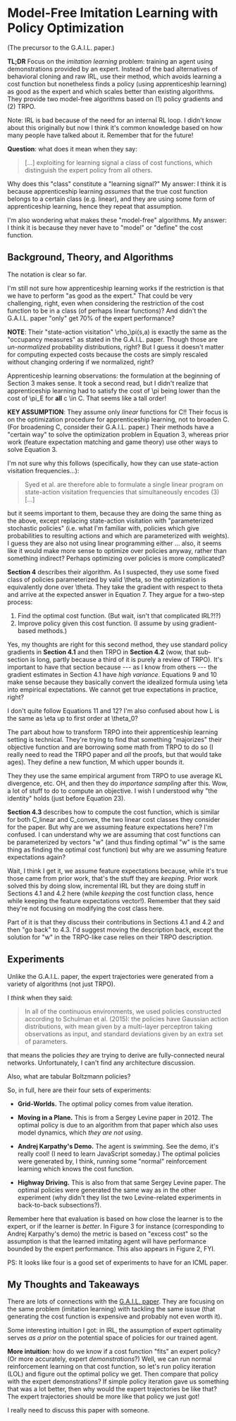 # Model-Free Imitation Learning with Policy Optimization

(The precursor to the G.A.I.L. paper.)

**TL;DR** Focus on the *imitation learning* problem: training an agent using
demonstrations provided by an expert. Instead of the bad alternatives of
behavioral cloning and raw IRL, use their method, which avoids learning a cost
function but nonetheless finds a policy (using apprenticeship learning) as good
as the expert and which scales better than existing algorithms. They provide two
model-free algorithms based on (1) policy gradients and (2) TRPO.

Note: IRL is bad because of the need for an internal RL loop. I didn't know
about this originally but now I think it's common knowledge based on how many
people have talked about it. Remember that for the future! 

**Question**: what does it mean when they say:

> [...] exploiting for learning signal a class of cost functions, which
> distinguish the expert policy from all others.

Why does this "class" constitute a "learning signal?" My answer: I think it is
because apprenticeship learning *assumes* that the true cost function belongs to
a certain class (e.g. linear), and they are using some form of apprenticeship
learning, hence they repeat that assumption.

I'm also wondering what makes these "model-free" algorithms. My answer: I think
it is because they never have to "model" or "define" the cost function.


## Background, Theory, and Algorithms

The notation is clear so far.

I'm still not sure how apprenticeship learning works if the restriction is that
we have to perform "as good as the expert." That could be very challenging,
right, even when considering the restriction of the cost function to be in a
class (of perhaps linear functions)? And didn't the G.A.I.L. paper "only" get
70% of the expert performance?

**NOTE**: Their "state-action visitation" \rho_\pi(s,a) is exactly the same as
the "occupancy measures" as stated in the G.A.I.L. paper. Though those are
*un-normalized* probability distributions, right? But I guess it doesn't matter
for computing expected costs because the costs are simply rescaled without
changing ordering if we normalized, right?

Apprenticeship learning observations: the formulation at the beginning of
Section 3 makes sense. It took a second read, but I didn't realize that
apprenticeship learning had to satisfy the cost of \pi being lower than the cost
of \pi_E for **all** c \in C. That seems like a tall order!

**KEY ASSUMPTION**: They assume only *linear* functions for C!! Their focus is
on the optimization procedure for apprenticeship learning, not to broaden C.
(For broadening C, consider their G.A.I.L. paper.) Their methods have a "certain
way" to solve the optimization problem in Equation 3, whereas prior work
(feature expectation matching and game theory) use other ways to solve Equation
3.

I'm not sure why this follows (specifically, how they can use state-action
visitation frequencies...):

> Syed et al. are therefore able to formulate a single linear program on
> state-action visitation frequencies that simultaneously encodes (3) [...]

but it seems important to them, because they are doing the same thing as the
above, except replacing state-action visitation with "parameterized stochastic
policies" (i.e. what I'm familiar with, policies which give probabilities to
resulting actions and which are parameterized with weights). I guess they are
also not using linear programming either ... also, it seems like it would make
more sense to optimize over policies anyway, rather than something indirect?
Perhaps optimizing over policies is more complicated?

**Section 4** describes their algorithm. As I suspected, they use some fixed
class of policies parameterized by valid \theta, so the optimization is
equivalently done over \theta. They take the gradient with respect to theta and
arrive at the expected answer in Equation 7. They argue for a two-step process:

1. Find the optimal cost function. (But wait, isn't that complicated IRL?!?)
2. Improve policy given this cost function. (I assume by using gradient-based
methods.)

Yes, my thoughts are right for this second method, they use standard policy
gradients in **Section 4.1** and then TRPO in **Section 4.2** (wow, that
sub-section is long, partly because a third of it is purely a review of TRPO).
It's important to have that section because --- as I know from others --- the
gradient estimates in Section 4.1 have *high variance*.  Equations 9 and 10 make
sense because they basically convert the idealized formula using \eta into
empirical expectations. We cannot get true expectations in practice, right? 

I don't quite follow Equations 11 and 12?  I'm also confused about how L is the
same as \eta up to first order at \theta_0?

The part about how to transform TRPO into their apprenticeship learning setting
is technical. They're trying to find that something "majorizes" their objective
function and are borrowing some math from TRPO to do so (I really need to read
the TRPO paper and *all* the proofs, but that would take ages). They define a
new function, M which upper bounds it.

They they use the same empirical argument from TRPO to use average KL
divergence, etc. OH, and then they do *importance sampling* after this. Wow, a
lot of stuff to do to compute an objective. I wish I understood why "the
identity" holds (just before Equation 23).

**Section 4.3** describes how to compute the cost function, which is similar for
both C_linear and C_convex, the two linear cost classes they consider for the
paper. But why are we assuming feature expectations here? I'm confused. I can
understand why we are assuming that cost functions can be parameterized by
vectors "w" (and thus finding optimal "w" is the same thing as finding the
optimal cost function) but why are we assuming feature expectations again?

Wait, I think I get it, we assume feature expectations because, while it's true
those came from prior work, that's the stuff they are *keeping*. Prior work
solved this by doing slow, incremental IRL but they are doing stuff in Sections
4.1 and 4.2 here (while *keeping* the cost function class, hence while keeping
the feature expectations vector!). Remember that they said they're not focusing
on modifying the cost class here.

Part of it is that they discuss their contributions in Sections 4.1 and 4.2 and
then "go back" to 4.3. I'd suggest moving the description back, except the
solution for "w" in the TRPO-like case relies on their TRPO description.


## Experiments

Unlike the G.A.I.L. paper, the expert trajectories were generated from a variety
of algorithms (not just TRPO).

I *think* when they said:

> In all of the continuous environments, we used policies constructed according
> to Schulman et al. (2015): the policies have Gaussian action distributions,
> with mean given by a multi-layer perceptron taking observations as input, and
> standard deviations given by an extra set of parameters.

that means the policies *they* are trying to derive are fully-connected neural
networks. Unfortunately, I can't find any architecture discussion.

Also, what are tabular Boltzmann policies?

So, in full, here are their four sets of experiments:

- **Grid-Worlds.** The optimal policy comes from value iteration.

- **Moving in a Plane.** This is from a Sergey Levine paper in 2012. The optimal
  policy is due to an algorithm from that paper which also uses model dynamics,
  which *they are not using*.

- **Andrej Karpathy's Demo.** The agent is swimming. See the demo, it's really
  cool! (I need to learn JavaScript someday.) The optimal policies were
  generated by, I think, running some "normal" reinforcement learning which
  knows the cost function.

- **Highway Driving.** This is also from that same Sergey Levine paper. The
  optimal policies were generated the same way as in the other experiment (why
  didn't they list the two Levine-related experiments in back-to-back
  subsections?).

Remember here that evaluation is based on how close the learner is to the
expert, or if the learner is *better*. In Figure 3 for instance (corresponding
to Andrej Karpathy's demo) the metric is based on "excess cost" so the
assumption is that the learned imitating agent will have performance bounded by
the expert performance. This also appears in Figure 2, FYI.

PS: It looks like four is a good set of experiments to have for an ICML paper.


## My Thoughts and Takeaways

There are lots of connections with the [G.A.I.L. paper][1]. They are focusing on
the same problem (imitation learning) with tackling the same issue (that
generating the cost function is expensive and probably not even worth it).

Some interesting intuition I got: in IRL, the assumption of expert optimality
serves *as a prior* on the potential space of policies for our trained agent.

**More intuition**: how do we know if a cost function "fits" an expert policy?
(Or more accurately, expert *demonstrations*?) Well, we can run normal
reinforcement learning on that cost function, so let's run policy iteration
(LOL) and figure out the optimal policy we get. Then compare that policy with
the expert demonstrations? If simple policy iteration gave us something that was
a lot better, then why would the expert trajectories be like that? The expert
trajectories should be more like that policy we just got!

I really need to discuss this paper with someone.


[1]:Model-Free_Imitation_Learning_with_Policy_Optimization.md
